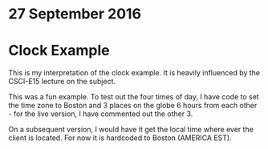 # 27 September 2016
# Clock Example

This is my interpretation of the clock example. It is heavily influenced by the CSCI-E15 lecture on the subject.

This was a fun example. To test out the four times of day, I have code to set the time zone to Boston and 3 places on the globe 6 hours from each other - for the live version, I have commented out the other 3.

On a subsequent version, I would have it get the local time where ever the client is located. For now it is hardcoded to Boston (AMERICA EST).
